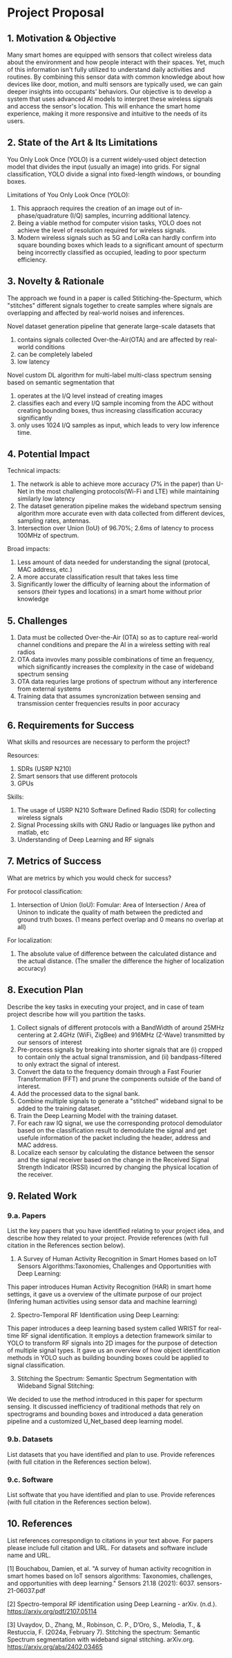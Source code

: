 # Project Proposal

## 1. Motivation & Objective

Many smart homes are equipped with sensors that collect wireless data about the environment and how people interact with their spaces. Yet, much of this information isn't fully utilized to understand daily activities and routines. By combining this sensor data with common knowledge about how devices like door, motion, and multi sensors are typically used, we can gain deeper insights into occupants' behaviors. Our objective is to develop a system that uses advanced AI models to interpret these wireless signals and access the sensor's location. This will enhance the smart home experience, making it more responsive and intuitive to the needs of its users.

## 2. State of the Art & Its Limitations

You Only Look Once (YOLO) is a current widely-used object detection model that divides the input (usually an image) into grids. For signal classification, YOLO divide a signal into fixed-length windows, or bounding boxes. 

Limitations of You Only Look Once (YOLO):
1. This appraoch requires the creation of an image out of in-phase/quadrature (I/Q) samples, incurring additional latency. 
2. Being a viable method for computer vision tasks, YOLO does not achieve the level of resolution required for wireless signals.
3. Modern wireless signals such as 5G and LoRa can hardly confirm into square bounding boxes which leads to a significant amount of specturm being incorrectly classified as occupied, leading to poor specturm efficiency.


## 3. Novelty & Rationale

The approach we found in a paper is called Stitiching-the-Specturm, which "stitches" different signals together to create samples where signals are overlapping and affected by real-world noises and inferences.

Novel dataset generation pipeline that generate large-scale datasets that 
1. contains signals collected Over-the-Air(OTA) and are affected by real-world conditions
2. can be completely labeled
3. low latency 

Novel custom DL algorithm for multi-label multi-class spectrum sensing based on semantic segmentation that
1. operates at the I/Q level instead of creating images
2. classifies each and every I/Q sample incoming from the ADC without creating bounding boxes, thus increasing classification accuracy significantly
3. only uses 1024 I/Q samples as input, which leads to very low inference time.

## 4. Potential Impact

Technical impacts:
1. The network is able to achieve more accuracy (7% in the paper) than U-Net in the most challenging protocols(Wi-Fi and LTE) while maintaining similarly low latency
2. The dataset generation pipeline makes the wideband spectrum sensing algorithm more accurate even with data collected from different devices, sampling rates, antennas.
3. Intersection over Union (IoU) of 96.70%; 2.6ms of latency to process 100MHz of spectrum.

Broad impacts:
1. Less amount of data needed for understanding the signal (protocal, MAC address, etc.)
2. A more accurate classification result that takes less time
3. Significantly lower the difficulty of learning about the information of sensors (their types and locations) in a smart home without prior knowledge

## 5. Challenges

1. Data must be collected Over-the-Air (OTA) so as to capture real-world channel conditions and prepare the AI in a wireless setting with real radios
2. OTA data invovles many possible combinations of time an frequency, which significantly increases the complexity  in the case of wideband spectrum sensing
3. OTA data requries large protions of spectrum without any interference from external systems
4. Training data that assumes syncronization between sensing and transmission center frequencies results in poor accuracy

## 6. Requirements for Success

What skills and resources are necessary to perform the project?

Resources:
1. SDRs (USRP N210)
2. Smart sensors that use different protocols
3. GPUs
   
Skills:
1. The usage of USRP N210 Software Defined Radio (SDR) for collecting wireless signals
2. Signal Processing skills with GNU Radio or languages like python and matlab, etc
3. Understanding of Deep Learning and RF signals

## 7. Metrics of Success

What are metrics by which you would check for success?

For protocol classification:
1. Intersection of Union (IoU): Fomular: Area of Intersection / Area of Uninon to indicate the quality of math between the predicted and ground truth boxes. (1 means perfect overlap and 0 means no overlap at all)

For localization:
1. The absolute value of difference between the calculated distance and the actual distance. (The smaller the difference the higher of localization accuracy)


## 8. Execution Plan

Describe the key tasks in executing your project, and in case of team project describe how will you partition the tasks.

1. Collect signals of different protocols with a BandWidth of around 25MHz centering at 2.4GHz (WiFi, ZigBee) and 916MHz (Z-Wave) transmitted by our sensors of interest
2. Pre-process signals by breaking into shorter signals that are (i) cropped to contain only the actual signal transmission, and (ii) bandpass-filtered to only extract the signal of interest.
3. Convert the data to the frequency domain through a Fast Fourier Transformation (FFT) and prune the components outside of the band of interest.
4. Add the processed data to the signal bank.
5. Combine multiple signals to generate a "stitched" wideband signal to be added to the training dataset.
6. Train the Deep Learning Model with the training dataset.
7. For each raw IQ signal, we use the corresponding protocol demodulator based on the classification result to demodulate the signal and get usefule information of the packet including the header, address and MAC address.
8. Localize each sensor by calculating the distance between the sensor and the signal receiver based on the change in the Received Signal Strength Indicator (RSSI) incurred by changing the physical location of the receiver.

## 9. Related Work

### 9.a. Papers

List the key papers that you have identified relating to your project idea, and describe how they related to your project. Provide references (with full citation in the References section below).

1. A Survey of Human Activity Recognition in Smart Homes based on IoT Sensors Algorithms:Taxonomies, Challenges and Opportunities with Deep Learning:

This paper introduces Human Activity Recognition (HAR) in smart home settings, it gave us a overview of the ultimate purpose of our project (Infering human activities using sensor data and machine learning)

2. Spectro-Temporal RF Identification using Deep Learning:

This paper introduces a deep learning based system called WRIST for real-time RF signal identification. It employs a detection framework similar to YOLO to transform RF signals into 2D images for the purpose of detection of multiple signal types. It gave us an overview of how object identification methods in YOLO such as building bounding boxes could be applied to signal classification.

3. Stitching the Spectrum: Semantic Spectrum Segmentation with Wideband Signal Stitching:

We decided to use the method introduced in this paper for specturm sensing. It discussed inefficiency of traditional methods that rely on spectrograms and bounding boxes and introduced a data generation pipeline and a customized U_Net_based deep learning model.


### 9.b. Datasets

List datasets that you have identified and plan to use. Provide references (with full citation in the References section below).

### 9.c. Software

List softwate that you have identified and plan to use. Provide references (with full citation in the References section below).

## 10. References

List references correspondign to citations in your text above. For papers please include full citation and URL. For datasets and software include name and URL.

[1] Bouchabou, Damien, et al. "A survey of human activity recognition in smart homes based on IoT sensors algorithms: Taxonomies, challenges, and opportunities with deep learning." Sensors 21.18 (2021): 6037. sensors-21-06037.pdf

[2] Spectro-temporal RF identification using Deep Learning - arXiv. (n.d.). https://arxiv.org/pdf/2107.05114 

[3] Uvaydov, D., Zhang, M., Robinson, C. P., D’Oro, S., Melodia, T., & Restuccia, F. (2024a, February 7). Stitching the spectrum: Semantic Spectrum segmentation with wideband signal stitching. arXiv.org. https://arxiv.org/abs/2402.03465 
